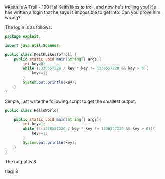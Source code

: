 #Keith Is A Troll - 100
Ha! Keith likes to troll, and now he's trolling you! He has written a login that he says is impossible to get into. Can you prove him wrong?

The login is as follows:

```java
package exploit;

import java.util.Scanner;

public class KeithLikesToTroll {
	public static void main(String[] args){
		int key=0;
		while (1338557220 / key * key != 1338557220 && key > 0){
			key+=1;
		}
		System.out.println(key);
	}
}
```

Simple, just write the following script to get the smallest output:


```java
public class HelloWorld{

    public static void main(String[] args){
		int key=1;
		while (!(1338557220 / key * key != 1338557220 && key > 0)){
			key+=1;
		}
		System.out.println(key);
	}
}
```
The output is 8

flag: 8
